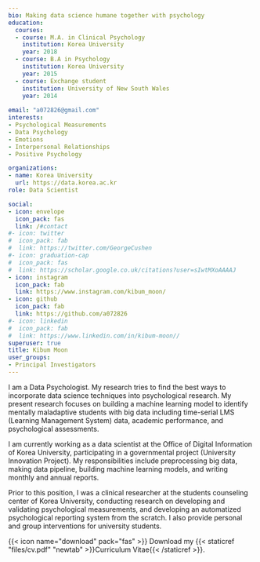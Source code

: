 ```yaml
---
bio: Making data science humane together with psychology
education:
  courses:
  - course: M.A. in Clinical Psychology
    institution: Korea University
    year: 2018
  - course: B.A in Psychology
    institution: Korea University
    year: 2015
  - course: Exchange student
    institution: University of New South Wales
    year: 2014
    
email: "a072826@gmail.com"
interests:
- Psychological Measurements
- Data Psychology
- Emotions
- Interpersonal Relationships
- Positive Psychology

organizations:
- name: Korea University
  url: https://data.korea.ac.kr
role: Data Scientist

social:
- icon: envelope
  icon_pack: fas
  link: /#contact
#- icon: twitter
#  icon_pack: fab
#  link: https://twitter.com/GeorgeCushen
#- icon: graduation-cap
#  icon_pack: fas
#  link: https://scholar.google.co.uk/citations?user=sIwtMXoAAAAJ
- icon: instagram
  icon_pack: fab
  link: https://www.instagram.com/kibum_moon/
- icon: github
  icon_pack: fab
  link: https://github.com/a072826
#- icon: linkedin
#  icon_pack: fab
#  link: https://www.linkedin.com/in/kibum-moon//
superuser: true
title: Kibum Moon
user_groups:
- Principal Investigators
---
```


I am a Data Psychologist. My research tries to find the best ways to incorporate data science techniques into psychological research. My present research focuses on building a machine learning model to identify mentally maladaptive students with big data including time-serial LMS (Learning Management System) data, academic performance, and psychological assessments. 
 
I am currently working as a data scientist at the Office of Digital Information of Korea University, participating in a governmental project (University Innovation Project). My responsibilities include preprocessing big data, making data pipeline, building machine learning models, and writing monthly and annual reports. 

Prior to this position, I was a clinical researcher at the students counseling center of Korea University, conducting research on developing and validating psychological measurements, and developing an automatized psychological reporting system from the scratch. I also provide personal and group interventions for university students.

{{< icon name="download" pack="fas" >}} Download my {{< staticref "files/cv.pdf" "newtab" >}}Curriculum Vitae{{< /staticref >}}.
